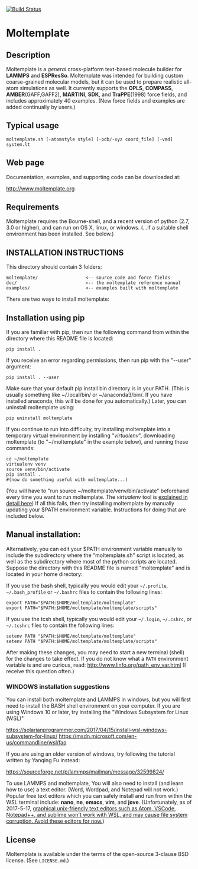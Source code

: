 [![Build Status](https://travis-ci.org/jewettaij/moltemplate.svg?branch=master)](https://travis-ci.org/jewettaij/moltemplate.svg?branch=master)

Moltemplate
===========

##  Description

Moltemplate is a *general* cross-platform text-based molecule builder for **LAMMPS** and **ESPResSo**.  Moltemplate was intended for building custom coarse-grained molecular models, but it can be used to prepare realistic all-atom simulations as well.  It currently supports the **OPLS**, **COMPASS**, **AMBER**(GAFF,GAFF2), **MARTINI**, **SDK**, and **TraPPE**(1998) force fields, and includes approximately 40 examples.  (New force fields and examples are added continually by users.)

## Typical usage

    moltemplate.sh [-atomstyle style] [-pdb/-xyz coord_file] [-vmd] system.lt

## Web page

Documentation, examples, and supporting code can be downloaded at:

http://www.moltemplate.org

## Requirements

Moltemplate requires the Bourne-shell, and a recent version of python
(2.7, 3.0 or higher), and can run on OS X, linux, or windows. (...if a
suitable shell environment has been installed.  See below.)


## INSTALLATION INSTRUCTIONS

This directory should contain 3 folders:

    moltemplate/                  <-- source code and force fields
    doc/                          <-- the moltemplate reference manual
    examples/                     <-- examples built with moltemplate

There are two ways to install moltemplate:

## Installation using pip
If you are familiar with pip, then run the following command from within the directory where this README file is located:

    pip install .

If you receive an error regarding permissions, then run pip with the "--user" argument:

    pip install . --user

Make sure that your default pip install bin directory is in your PATH.  (This is usually something like ~/.local/bin/ or ~/anaconda3/bin/.  If you have installed anaconda, this will be done for you automatically.)  Later, you can uninstall moltemplate using:

    pip uninstall moltemplate

If you continue to run into difficulty, try installing moltemplate into a temporary virtual environment by installing "*virtualenv*", downloading moltemplate (to "~/moltemplate" in the example below), and running these commands:

    cd ~/moltemplate
    virtualenv venv
    source venv/bin/activate
    pip install .
    #(now do something useful with moltemplate...)

(You will have to "run source ~/moltemplate/venv/bin/activate" beforehand every time you want to run moltemplate.
The *virtualenv* tool is
[explained in detail here](http://docs.python-guide.org/en/latest/dev/virtualenvs/))  If all this fails, then try installing moltemplate by manually updating your \$PATH environment variable.  Instructions for doing that are included below.

## Manual installation:

Alternatively, you can edit your $PATH environment variable manually to 
include the subdirectory where the "moltemplate.sh" script is located,
as well as the subdirectory where most of the python scripts are located.
Suppose the directory with this README file is named "moltemplate"
and is located in your home directory:

If you use the bash shell, typically you would edit your
`~/.profile`, `~/.bash_profile` or `~/.bashrc` files
to contain the following lines:

    export PATH="$PATH:$HOME/moltemplate/moltemplate"
    export PATH="$PATH:$HOME/moltemplate/moltemplate/scripts"

If you use the tcsh shell, typically you would edit your
`~/.login`, `~/.cshrc`, or `~/.tcshrc` files to contain the following lines:

    setenv PATH "$PATH:$HOME/moltemplate/moltemplate"
    setenv PATH "$PATH:$HOME/moltemplate/moltemplate/scripts"

After making these changes, you may need to start a new terminal (shell) for the changes to take effect.  If you do not know what a `PATH` environment variable is and are curious, read:
    http://www.linfo.org/path_env_var.html
(I receive this question often.)


### WINDOWS installation suggestions

You can install both moltemplate and LAMMPS in windows, but you will first need to install the BASH shell environment on your computer.  If you are using Windows 10 or later, try installing the "Windows Subsystem for Linux (WSL)"

https://solarianprogrammer.com/2017/04/15/install-wsl-windows-subsystem-for-linux/
https://msdn.microsoft.com/en-us/commandline/wsl/faq

If you are using an older version of windows, try following the tutorial written by Yanqing Fu instead:

https://sourceforge.net/p/lammps/mailman/message/32599824/

To use LAMMPS and moltemplate, You will also need to install (and learn how to use) a text editor.  (Word, Wordpad, and Notepad will not work.)  Popular free text editors which you can safely install and run from within the WSL terminal include: **nano**, **ne**, **emacs**, **vim**, and **jove**.  (Unfortunately, as of 2017-5-17, [graphical unix-friendly text editors such as Atom, VSCode, Notepad++, and sublime won't work with WSL, and may cause file system corruption.  Avoid these editors for now.](https://www.reddit.com/r/bashonubuntuonwindows/comments/6bu1d1/since_we_shouldnt_edit_files_stored_in_wsl_with/))

## License

Moltemplate is available under the terms of the open-source 3-clause BSD
license.  (See `LICENSE.md`.)
